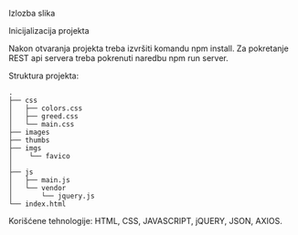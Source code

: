 Izlozba slika

Inicijalizacija projekta

Nakon otvaranja projekta treba izvršiti komandu npm install. Za pokretanje REST api servera treba pokrenuti naredbu npm run server.

Struktura projekta:

```
.
├── css
│   ├── colors.css
│   ├── greed.css
│   └── main.css
├── images
├── thumbs
├── imgs
│    └── favico
│ 
├── js
│   ├── main.js
│   └── vendor
│       └── jquery.js
└── index.html
```
Korišćene tehnologije: HTML, CSS, JAVASCRIPT, jQUERY, JSON, AXIOS.
